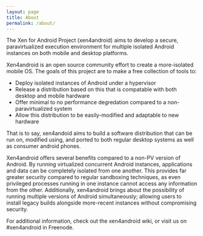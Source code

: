 ```yaml
---
layout: page
title: About
permalink: /about/
---
```


The Xen for Android Project (xen4android) aims to develop a secure, paravirtualized execution environment for multiple isolated Android instances on both mobile and desktop platforms.

Xen4android is an open source community effort to create a more-isolated mobile OS. The goals of this project are to make a free collection of tools to:

 * Deploy isolated instances of Android under a hypervisor
 * Release a distribution based on this that is compatable with both desktop and mobile hardware
 * Offer minimal to no performance degredation compared to a non-paravirtualized system
 * Allow this distribution to be easily-modified and adaptable to new hardware

That is to say, xen4andoid aims to build a software distribution that can be run on, modified using, and ported to both regular desktop systems as well as consumer android phones.

Xen4android offers several benefits compared to a non-PV version of Android. By running virtualized concurrent Android instances, applications and data can be completely isolated from one another.
This provides far greater security compared to regular sandboxing techniques, as even privileged processes running in one instance cannot access any information from the other.
Additionally, xen4android brings about the possibility of running multiple versions of Android simultaneously; allowing users to install legacy builds alongside more-recent instances without compromising security.

For additional information, check out the xen4android wiki, or visit us on #xen4android in Freenode.
